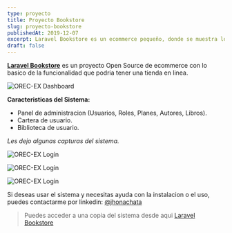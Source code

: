 ```yaml
---
type: proyecto
title: Proyecto Bookstore
slug: proyecto-bookstore
publishedAt: 2019-12-07
excerpt: Laravel Bookstore es un ecommerce pequeño, donde se muestra lo basico para una tienda online.
draft: false
---
```


**<a href="https://github.com/dcyar/bookstore" class="text-red-700 font-semibold" target="_blank">Laravel Bookstore</a>** es un proyecto Open Source de ecommerce con lo basico de la funcionalidad que podria tener una tienda en linea.

![OREC-EX Dashboard](/images/bookstore/backend.png)

**Caracteristicas del Sistema:**

-   Panel de administracion (Usuarios, Roles, Planes, Autores, Libros).
-   Cartera de usuario.
-   Biblioteca de usuario.

_Les dejo algunas capturas del sistema._

![OREC-EX Login](/images/bookstore/frontend.png)

![OREC-EX Login](/images/bookstore/new-book.png)

![OREC-EX Login](/images/bookstore/wallet.png)

Si deseas usar el sistema y necesitas ayuda con la instalacion o el uso, puedes contactarme por linkedin: <a href="https://www.linkedin.com/in/jhonachata/" class="text-blue-600 font-bold" target="_blank">@jhonachata</a>

> Puedes acceder a una copia del sistema desde aqui <a href="https://github.com/dcyar/bookstore" class="text-red-700 font-semibold" target="_blank">Laravel Bookstore</a>
